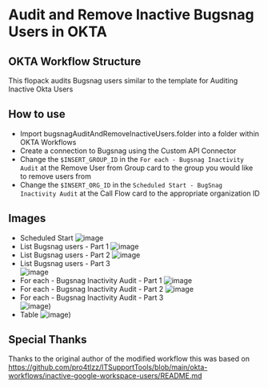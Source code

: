 # Audit and Remove Inactive Bugsnag Users in OKTA

## OKTA Workflow Structure


This flopack audits Bugsnag users similar to the template for Auditing Inactive Okta Users

## How to use

- Import bugsnagAuditAndRemoveInactiveUsers.folder into a folder within OKTA Workflows
- Create a connection to Bugsnag using the Custom API Connector
- Change the `$INSERT_GROUP_ID` in the `For each - Bugsnag Inactivity Audit` at the Remove User from Group card to the group you would like to remove users from
- Change the `$INSERT_ORG_ID` in the `Scheduled Start - BugSnag Inactivity Audit` at the Call Flow card to the appropriate organization ID

## Images
- Scheduled Start ![image](https://user-images.githubusercontent.com/3143796/180318356-ef90d76c-7f13-4375-bc24-7dda83ee163b.png)
- List Bugsnag users - Part 1 ![image](https://user-images.githubusercontent.com/3143796/180318663-2c84628f-cb72-4623-858a-53db908c2af4.png)
- List Bugsnag users - Part 2 ![image](https://user-images.githubusercontent.com/3143796/180319389-c2fc8368-9b26-44ea-9911-6d0f5cfd089b.png)
- List Bugsnag users - Part 3 
<br />![image](https://user-images.githubusercontent.com/3143796/180319465-88238b72-a761-4010-9971-237ec453c697.png)
- For each - Bugsnag Inactivity Audit - Part 1 ![image](https://user-images.githubusercontent.com/3143796/180319807-3d0dbe82-04b6-46a0-8acb-1d1542074eba.png)
- For each - Bugsnag Inactivity Audit - Part 2 ![image](https://user-images.githubusercontent.com/3143796/180319871-0f85a3c7-73bf-4efb-ab01-e01948be3e0f.png)
- For each - Bugsnag Inactivity Audit - Part 3 <br />![image](https://user-images.githubusercontent.com/3143796/180320188-ec509ba2-30ea-4c1f-b33a-69be06076844.png))
- Table ![image](https://user-images.githubusercontent.com/3143796/180319985-0377feed-5828-4780-8fe0-8dfbf987ea8b.png))

## Special Thanks

Thanks to the original author of the modified workflow this was based on https://github.com/pro4tlzz/ITSupportTools/blob/main/okta-workflows/inactive-google-workspace-users/README.md